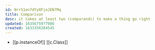 ```yaml
---
id: NrrS1en7dYy0FjoJEN7Mq
title: Comparison
desc: it takes at least two (comparands) to make a thing go right
updated: 1635675977986
created: 1633356284545
---
```


- [[p.instanceOf]] [[c.Class]]

